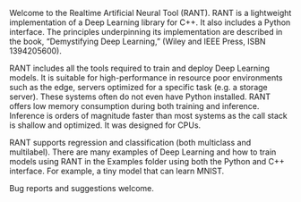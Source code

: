 Welcome to the Realtime Artificial Neural Tool (RANT).  RANT is a lightweight implementation of a Deep Learning  library for C++.  It also includes a Python interface.  The principles underpinning its implementation are described in the book, “Demystifying Deep Learning,” (Wiley and IEEE Press, ISBN 1394205600).

RANT includes all the tools required to train and deploy Deep Learning models.  It is suitable for high-performance in resource poor environments such as the edge, servers optimized for a specific task (e.g. a storage server).  These systems often do not even have Python installed.  RANT offers low memory consumption during both training and inference.  Inference is orders of magnitude faster than most systems as the call stack is shallow and optimized.  It was designed for CPUs.

RANT supports regression and classification (both multiclass and multilabel).  There are many examples of Deep Learning and how to train models using RANT in the Examples folder using both the Python and C++ interface.  For example, a tiny model that can learn MNIST.

Bug reports and suggestions welcome.
